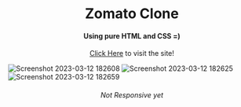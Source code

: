 <div align="center">

# Zomato Clone

#### Using pure HTML and CSS =)

  <a href="https://deeptejd.github.io/Zomato-Clone/">Click Here</a> to visit the site!
  
</div>

![Screenshot 2023-03-12 182608](https://user-images.githubusercontent.com/88930014/224546249-adb9a361-27cd-4f6e-ab2b-a6dffccc0afc.png)
![Screenshot 2023-03-12 182625](https://user-images.githubusercontent.com/88930014/224546203-12c8a04a-0299-43e1-8bab-185992d0e7a4.png)
![Screenshot 2023-03-12 182659](https://user-images.githubusercontent.com/88930014/224546208-2101a0c8-6f96-4648-8332-960ef45dd6da.png)

<div align="center">

###### Not Responsive yet

</div>
